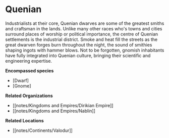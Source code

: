 # Quenian
 
Industrialists at their core, Quenian dwarves are some of the greatest smiths and craftsman in the lands. Unlike many other races who's towns and cities surround places of worship or political importance, the centre of Quenian settlements is the industrial district. Smoke and heat fill the streets as the great dwarven forges burn throughout the night, the sound of smithies shaping ingots with hammer blows. Not to be forgotten, gnomish inhabitants have fully integrated into Quenian culture, bringing their scientific and engineering expertise.

**Encompassed species**

*   [Dwarf]
*   [Gnome]

**Related Organizations**

*   [[notes/Kingdoms and Empires/Dirikian Empire]]
*   [[notes/Kingdoms and Empires/Nablin]]

**Related Locations**

*   [[notes/Continents/Valodur]]
